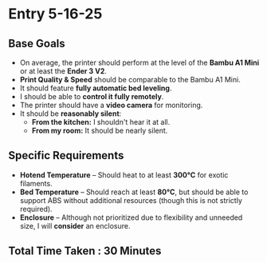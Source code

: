 # Entry 5-16-25

## Base Goals
- On average, the printer should perform at the level of the **Bambu A1 Mini** or at least the **Ender 3 V2**.
- **Print Quality & Speed** should be comparable to the Bambu A1 Mini.
- It should feature **fully automatic bed leveling**.
- I should be able to **control it fully remotely**.
- The printer should have a **video camera** for monitoring.
- It should be **reasonably silent**:
  - **From the kitchen:** I shouldn't hear it at all.
  - **From my room:** It should be nearly silent.

## Specific Requirements
- **Hotend Temperature** – Should heat to at least **300°C** for exotic filaments.
- **Bed Temperature** – Should reach at least **80°C**, but should be able to support ABS without additional resources (though this is not strictly required).
- **Enclosure** – Although not prioritized due to flexibility and unneeded size, I will **consider** an enclosure.

Total Time Taken : 30 Minutes
---

